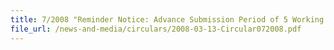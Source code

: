 ```yaml
---
title: 7/2008 "Reminder Notice: Advance Submission Period of 5 Working Days for Strategic Goods Permit Declarations"
file_url: /news-and-media/circulars/2008-03-13-Circular072008.pdf
---
```

